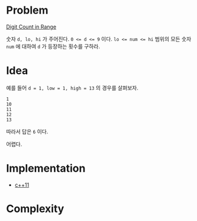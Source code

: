 # Problem

[Digit Count in Range](https://leetcode.com/problems/digit-count-in-range/)

숫자 `d, lo, hi` 가 주어진다. `0 <= d <= 9` 이다. `lo <= num <= hi`
범위의 모든 숫자 `num` 에 대하여 `d` 가 등장하는 횟수를 구하라.

# Idea

예를 들어 `d = 1, low = 1, high = 13` 의 경우를 살펴보자. 

```
1
10 
11 
12 
13
```

따라서 답은 `6` 이다.

어렵다.

# Implementation

* [c++11](a.cpp)

# Complexity

```
```
